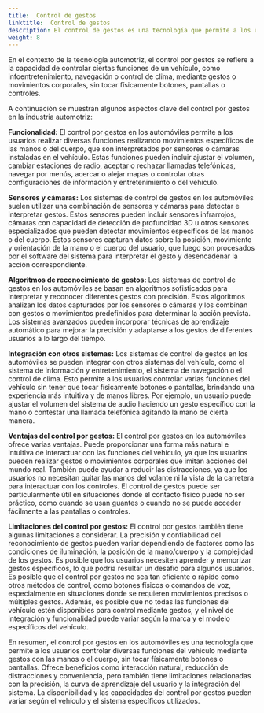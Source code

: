 ```yaml
---
title:  Control de gestos
linktitle:  Control de gestos
description: El control de gestos es una tecnología que permite a los usuarios interactuar con dispositivos o sistemas mediante gestos físicos, normalmente detectados por sensores o cámaras.
weight: 8
---
```

<!-- markdownlint-disable MD033 -->

En el contexto de la tecnología automotriz, el control por gestos se refiere a la capacidad de controlar ciertas funciones de un vehículo, como infoentretenimiento, navegación o control de clima, mediante gestos o movimientos corporales, sin tocar físicamente botones, pantallas o controles.

A continuación se muestran algunos aspectos clave del control por gestos en la industria automotriz:

**Funcionalidad:** El control por gestos en los automóviles permite a los usuarios realizar diversas funciones realizando movimientos específicos de las manos o del cuerpo, que son interpretados por sensores o cámaras instaladas en el vehículo. Estas funciones pueden incluir ajustar el volumen, cambiar estaciones de radio, aceptar o rechazar llamadas telefónicas, navegar por menús, acercar o alejar mapas o controlar otras configuraciones de información y entretenimiento o del vehículo.

**Sensores y cámaras:** Los sistemas de control de gestos en los automóviles suelen utilizar una combinación de sensores y cámaras para detectar e interpretar gestos. Estos sensores pueden incluir sensores infrarrojos, cámaras con capacidad de detección de profundidad 3D u otros sensores especializados que pueden detectar movimientos específicos de las manos o del cuerpo. Estos sensores capturan datos sobre la posición, movimiento y orientación de la mano o el cuerpo del usuario, que luego son procesados por el software del sistema para interpretar el gesto y desencadenar la acción correspondiente.

**Algoritmos de reconocimiento de gestos:** Los sistemas de control de gestos en los automóviles se basan en algoritmos sofisticados para interpretar y reconocer diferentes gestos con precisión. Estos algoritmos analizan los datos capturados por los sensores o cámaras y los combinan con gestos o movimientos predefinidos para determinar la acción prevista. Los sistemas avanzados pueden incorporar técnicas de aprendizaje automático para mejorar la precisión y adaptarse a los gestos de diferentes usuarios a lo largo del tiempo.

**Integración con otros sistemas:** Los sistemas de control de gestos en los automóviles se pueden integrar con otros sistemas del vehículo, como el sistema de información y entretenimiento, el sistema de navegación o el control de clima. Esto permite a los usuarios controlar varias funciones del vehículo sin tener que tocar físicamente botones o pantallas, brindando una experiencia más intuitiva y de manos libres. Por ejemplo, un usuario puede ajustar el volumen del sistema de audio haciendo un gesto específico con la mano o contestar una llamada telefónica agitando la mano de cierta manera.

**Ventajas del control por gestos:** El control por gestos en los automóviles ofrece varias ventajas. Puede proporcionar una forma más natural e intuitiva de interactuar con las funciones del vehículo, ya que los usuarios pueden realizar gestos o movimientos corporales que imitan acciones del mundo real. También puede ayudar a reducir las distracciones, ya que los usuarios no necesitan quitar las manos del volante ni la vista de la carretera para interactuar con los controles. El control de gestos puede ser particularmente útil en situaciones donde el contacto físico puede no ser práctico, como cuando se usan guantes o cuando no se puede acceder fácilmente a las pantallas o controles.

**Limitaciones del control por gestos:** El control por gestos también tiene algunas limitaciones a considerar. La precisión y confiabilidad del reconocimiento de gestos pueden variar dependiendo de factores como las condiciones de iluminación, la posición de la mano/cuerpo y la complejidad de los gestos. Es posible que los usuarios necesiten aprender y memorizar gestos específicos, lo que podría resultar un desafío para algunos usuarios. Es posible que el control por gestos no sea tan eficiente o rápido como otros métodos de control, como botones físicos o comandos de voz, especialmente en situaciones donde se requieren movimientos precisos o múltiples gestos. Además, es posible que no todas las funciones del vehículo estén disponibles para control mediante gestos, y el nivel de integración y funcionalidad puede variar según la marca y el modelo específicos del vehículo.

En resumen, el control por gestos en los automóviles es una tecnología que permite a los usuarios controlar diversas funciones del vehículo mediante gestos con las manos o el cuerpo, sin tocar físicamente botones o pantallas. Ofrece beneficios como interacción natural, reducción de distracciones y conveniencia, pero también tiene limitaciones relacionadas con la precisión, la curva de aprendizaje del usuario y la integración del sistema. La disponibilidad y las capacidades del control por gestos pueden variar según el vehículo y el sistema específicos utilizados.
